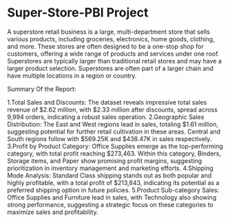 # Super-Store-PBI Project

A superstore retail business is a large, multi-department store that sells various products, including groceries, electronics, home goods, clothing, and more. These stores are often designed to be a one-stop shop for customers, offering a wide range of products and services under one roof. Superstores are typically larger than traditional retail stores and may have a larger product selection. Superstores are often part of a larger chain and have multiple locations in a region or country. 

Summary Of the Report:

1.Total Sales and Discounts: The dataset reveals impressive total sales revenue of $2.62 million, with $2.33 million after discounts, spread across 9,994 orders, indicating a robust sales operation.
2.Geographic Sales Distribution: The East and West regions lead in sales, totaling $1.61 million, suggesting potential for further retail cultivation in these areas. Central and South regions follow with $569.25K and $438.47K in sales respectively.
3.Profit by Product Category: Office Supplies emerge as the top-performing category, with total profit reaching $273,463. Within this category, Binders, Storage items, and Paper show promising profit margins, suggesting prioritization in inventory management and marketing efforts.
4.Shipping Mode Analysis: Standard Class shipping stands out as both popular and highly profitable, with a total profit of $213,843, indicating its potential as a preferred shipping option in future policies.
5.Product Sub-category Sales: Office Supplies and Furniture lead in sales, with Technology also showing strong performance, suggesting a strategic focus on these categories to maximize sales and profitability.

